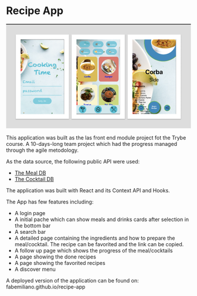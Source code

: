 # Recipe App

<img src="./RecipeAPp.png">

This application was built as the las front end module project fot the Trybe course. A 10-days-long team project which had the progress managed through the agile metodology.

As the data source, the following public API were used:

- [The Meal DB](https://www.themealdb.com/)
- [The Cocktail DB](https://www.thecocktaildb.com/)

The application was built with React and its Context API and Hooks.

The App has few features including: 

- A login page
- A initial pache which can show meals and drinks cards after selection in the bottom bar
- A search bar 
- A detailed page containing the ingredients and how to prepare the meal/cocktail. The recipe can be favorited and the link can be copied.
- A follow up page which shows the progress of the meal/cocktails
- A page showing the done recipes
- A page showing the favorited recipes
- A discover menu

A deployed version of the application can be found on: fabemiliano.github.io/recipe-app
